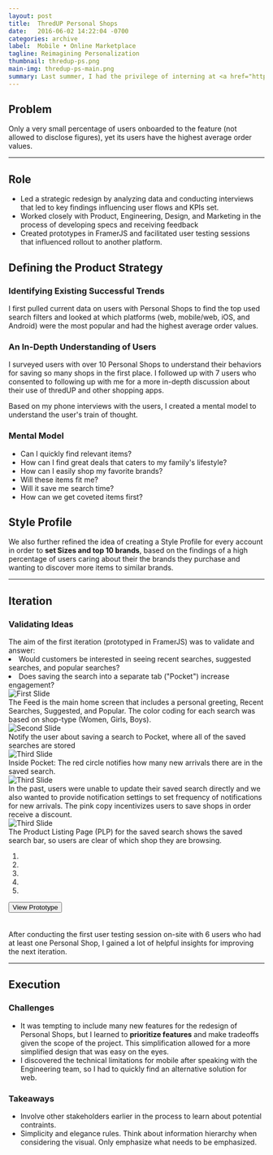 ```yaml
---
layout: post
title:  ThredUP Personal Shops
date:   2016-06-02 14:22:04 -0700
categories: archive
label:  Mobile • Online Marketplace
tagline: Reimagining Personalization
thumbnail: thredup-ps.png
main-img: thredup-ps-main.png
summary: Last summer, I had the privilege of interning at <a href="http://thredup.com" target="_blank">ThredUP</a>, the world's largest online fashion resale shop for women and children, with the Product team. My role was a mix of Product Management and Product Design, which allowed me to learn  the process of making design decisions with the end goal of increasing onboarding conversion rates. My main project for the summer was redesigning Personal Shops, a personalization feature that saves product filters, so that it can provide suggestions based on their top brands.
---
```

<section class="project-body">
  <h2>Problem</h2>
  <p>
  Only a very small percentage of users onboarded to the feature (not allowed to disclose figures), yet its users have the highest average order values.
  </p>
</section>
<hr>
<section class="project-body">
<h2>Role</h2>
<p>
<ul>
      <li>Led a strategic redesign by analyzing data and conducting interviews that led to key findings influencing user flows and KPIs set.</li>
      <li>Worked closely with Product, Engineering, Design, and Marketing in the process of developing specs and receiving feedback</li>
      <li>Created prototypes in FramerJS and facilitated user testing sessions that influenced rollout to another platform.</li>
</ul>
</p>
</section>
<section class="project-body">
  <h2>Defining the Product Strategy</h2>
  <h3 class="project-body">Identifying Existing Successful Trends</h3>
  <p>
      I first pulled current data on users with Personal Shops to find the top used search filters and looked at which platforms (web, mobile/web, iOS, and Android) were the most popular and had the highest average order values.
  </p>
  <h3 class="project-body">An In-Depth Understanding of Users</h3>
  <p>
     I surveyed users with over 10 Personal Shops to understand their behaviors for saving so many shops in the first place. I followed up with 7 users who consented to following up with me for a more in-depth discussion about their use of thredUP and other shopping apps.
  </p>
<p>Based on my phone interviews with the users, I created a mental model to understand the user's train of thought.
    <h3 class="project-body">Mental Model</h3>
    <ul>
      <li>Can I quickly find relevant items?</li>
      <li>How can I find great deals that caters to my family's lifestyle?</li>
      <li>How can I easily shop my favorite brands?</li>
      <li>Will these items fit me?</li>
      <li>Will it save me search time?</li>
      <li>How can we get coveted items first?</li>
    </ul>
  </p>
</section>

<section class="project-body">
<h2>Style Profile</h2>
We also further refined the idea of creating a Style Profile for every account in order to <strong>set Sizes and top 10 brands</strong>, based on the findings of a high percentage of users caring about their the brands they purchase and wanting to discover more items to similar brands.
</section>

<hr>

<section class="project-body">
  <h2>Iteration</h2>
  <h3 class="project-body">Validating Ideas</h3>
  The aim of the first iteration (prototyped in FramerJS) was to validate and answer:
  <li>Would customers be interested in seeing recent searches, suggested searches, and popular searches?</li>
  <li>Does saving the search into a separate tab ("Pocket") increase engagement?</li>
    <div id="myCarousel" class="carousel slide" data-ride="carousel">
    <!-- Carousel indicators -->
    <!-- Wrapper for carousel items -->
    <div class="carousel-inner">
        <div class="item active">
            <img src="/img/portfolio/thredup-ps/v1-home.png" alt="First Slide">
            <div class="carousel-caption active">
            The Feed is the main home screen that includes a personal greeting, Recent Searches, Suggested, and Popular. The color coding for each search was based on shop-type (Women, Girls, Boys).
            </div>
        </div>
        <div class="item">
            <img src="/img/portfolio/thredup-ps/v1-popup.png" alt="Second Slide">
            <div class="carousel-caption active">
            Notify the user about saving a search to Pocket, where all of the saved searches are stored
            </div>
        </div>
        <div class="item">
            <img src="/img/portfolio/thredup-ps/v1-pocket.png" alt="Third Slide">
            <div class="carousel-caption active">
            Inside Pocket: The red circle notifies how many new arrivals there are in the saved search.
            </div>
        </div>
        <div class="item">
            <img src="/img/portfolio/thredup-ps/v1-pocketedit.png" alt="Third Slide">
            <div class="carousel-caption active">
            In the past, users were unable to update their saved search directly and we also wanted to provide notification settings to set frequency of notifications for new arrivals. The pink copy incentivizes users to save shops in order receive a discount.
            </div>
        </div>
        <div class="item">
            <img src="/img/portfolio/thredup-ps/v1-PLP.png" alt="Third Slide">
            <div class="carousel-caption active">
            The Product Listing Page (PLP) for the saved search shows the saved search bar, so users are clear of which shop they are browsing.
            </div>
        </div>
    </div>
    <ol class="carousel-indicators">
        <li data-target="#myCarousel" data-slide-to="0" class="active"></li>
        <li data-target="#myCarousel" data-slide-to="1"></li>
        <li data-target="#myCarousel" data-slide-to="2"></li>
        <li data-target="#myCarousel" data-slide-to="3"></li>
        <li data-target="#myCarousel" data-slide-to="4"></li>
    </ol>   
    <!-- Carousel controls -->
    <a class="carousel-control left" href="#myCarousel" data-slide="prev">
        <span class="glyphicon glyphicon-chevron-left"></span>
    </a>
    <a class="carousel-control right" href="#myCarousel" data-slide="next">
        <span class="glyphicon glyphicon-chevron-right"></span>
    </a>
  </div>
  <p>
  <div class="cta">
    <a href="http://share.framerjs.com/y2r6k8czd5k7/" target="_blank"><button class="cta">View Prototype</button></a>
  </div>
  <br>
  <br>
  After conducting the first user testing session on-site with 6 users who had at least one Personal Shop, I gained a lot of helpful insights for improving the next iteration.
</section>
<hr>
<section class="project-body">
<h2>Execution</h2>
<h3 class="project-body">Challenges</h3>
<ul>
  <li>It was tempting to include many new features for the redesign of Personal Shops, but I learned to <strong>prioritize features</strong> and make tradeoffs given the scope of the project. This simplification allowed for a more simplified design that was easy on the eyes.</li>
  <li>I discovered the technical limitations for mobile after speaking with the Engineering team, so I had to quickly find an alternative solution for web.</li>
</ul>
<h3 class="project-body">Takeaways</h3>
<ul>
  <li>Involve other stakeholders earlier in the process to learn about potential contraints.</li>
  <li>Simplicity and elegance rules. Think about information hierarchy when considering the visual. Only emphasize what needs to be emphasized. </li>
</ul>
</section>
